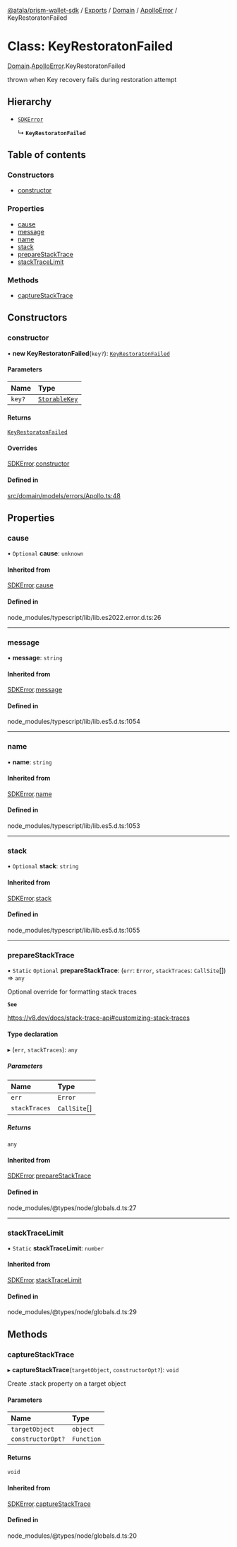 [@atala/prism-wallet-sdk](../README.md) / [Exports](../modules.md) / [Domain](../modules/Domain.md) / [ApolloError](../modules/Domain.ApolloError.md) / KeyRestoratonFailed

# Class: KeyRestoratonFailed

[Domain](../modules/Domain.md).[ApolloError](../modules/Domain.ApolloError.md).KeyRestoratonFailed

thrown when Key recovery fails during restoration attempt

## Hierarchy

- [`SDKError`](Domain.CommonError.SDKError.md)

  ↳ **`KeyRestoratonFailed`**

## Table of contents

### Constructors

- [constructor](Domain.ApolloError.KeyRestoratonFailed.md#constructor)

### Properties

- [cause](Domain.ApolloError.KeyRestoratonFailed.md#cause)
- [message](Domain.ApolloError.KeyRestoratonFailed.md#message)
- [name](Domain.ApolloError.KeyRestoratonFailed.md#name)
- [stack](Domain.ApolloError.KeyRestoratonFailed.md#stack)
- [prepareStackTrace](Domain.ApolloError.KeyRestoratonFailed.md#preparestacktrace)
- [stackTraceLimit](Domain.ApolloError.KeyRestoratonFailed.md#stacktracelimit)

### Methods

- [captureStackTrace](Domain.ApolloError.KeyRestoratonFailed.md#capturestacktrace)

## Constructors

### constructor

• **new KeyRestoratonFailed**(`key?`): [`KeyRestoratonFailed`](Domain.ApolloError.KeyRestoratonFailed.md)

#### Parameters

| Name | Type |
| :------ | :------ |
| `key?` | [`StorableKey`](../interfaces/Domain.StorableKey-1.md) |

#### Returns

[`KeyRestoratonFailed`](Domain.ApolloError.KeyRestoratonFailed.md)

#### Overrides

[SDKError](Domain.CommonError.SDKError.md).[constructor](Domain.CommonError.SDKError.md#constructor)

#### Defined in

[src/domain/models/errors/Apollo.ts:48](https://github.com/hyperledger/identus-edge-agent-sdk-ts/blob/09a15046403a2249034c5ff5dfc7e6e562cd9171/src/domain/models/errors/Apollo.ts#L48)

## Properties

### cause

• `Optional` **cause**: `unknown`

#### Inherited from

[SDKError](Domain.CommonError.SDKError.md).[cause](Domain.CommonError.SDKError.md#cause)

#### Defined in

node_modules/typescript/lib/lib.es2022.error.d.ts:26

___

### message

• **message**: `string`

#### Inherited from

[SDKError](Domain.CommonError.SDKError.md).[message](Domain.CommonError.SDKError.md#message)

#### Defined in

node_modules/typescript/lib/lib.es5.d.ts:1054

___

### name

• **name**: `string`

#### Inherited from

[SDKError](Domain.CommonError.SDKError.md).[name](Domain.CommonError.SDKError.md#name)

#### Defined in

node_modules/typescript/lib/lib.es5.d.ts:1053

___

### stack

• `Optional` **stack**: `string`

#### Inherited from

[SDKError](Domain.CommonError.SDKError.md).[stack](Domain.CommonError.SDKError.md#stack)

#### Defined in

node_modules/typescript/lib/lib.es5.d.ts:1055

___

### prepareStackTrace

▪ `Static` `Optional` **prepareStackTrace**: (`err`: `Error`, `stackTraces`: `CallSite`[]) => `any`

Optional override for formatting stack traces

**`See`**

https://v8.dev/docs/stack-trace-api#customizing-stack-traces

#### Type declaration

▸ (`err`, `stackTraces`): `any`

##### Parameters

| Name | Type |
| :------ | :------ |
| `err` | `Error` |
| `stackTraces` | `CallSite`[] |

##### Returns

`any`

#### Inherited from

[SDKError](Domain.CommonError.SDKError.md).[prepareStackTrace](Domain.CommonError.SDKError.md#preparestacktrace)

#### Defined in

node_modules/@types/node/globals.d.ts:27

___

### stackTraceLimit

▪ `Static` **stackTraceLimit**: `number`

#### Inherited from

[SDKError](Domain.CommonError.SDKError.md).[stackTraceLimit](Domain.CommonError.SDKError.md#stacktracelimit)

#### Defined in

node_modules/@types/node/globals.d.ts:29

## Methods

### captureStackTrace

▸ **captureStackTrace**(`targetObject`, `constructorOpt?`): `void`

Create .stack property on a target object

#### Parameters

| Name | Type |
| :------ | :------ |
| `targetObject` | `object` |
| `constructorOpt?` | `Function` |

#### Returns

`void`

#### Inherited from

[SDKError](Domain.CommonError.SDKError.md).[captureStackTrace](Domain.CommonError.SDKError.md#capturestacktrace)

#### Defined in

node_modules/@types/node/globals.d.ts:20
